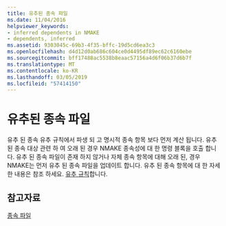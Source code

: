 ```yaml
---
title: 유추된 종속 파일
ms.date: 11/04/2016
helpviewer_keywords:
- inferred dependents in NMAKE
- dependents, inferred
ms.assetid: 9303045c-69b3-4f35-bffc-19d5cd6ea3c3
ms.openlocfilehash: d4d12d0ab686c604ce0d4495df89ec62c6160ebe
ms.sourcegitcommit: bff17488ac5538b8eaac57156a4d6f06b37d6b7f
ms.translationtype: MT
ms.contentlocale: ko-KR
ms.lasthandoff: 03/05/2019
ms.locfileid: "57414150"
---
```

# <a name="inferred-dependents"></a>유추된 종속 파일

유추 된 종속 유추 규칙에서 파생 되 고 명시적 종속 항목 보다 먼저 계산 됩니다. 유추 된 종속 대상 관련 하 여 오래 된 경우 NMAKE 종속성에 대 한 명령 블록을 호출 합니다. 유추 된 종속 파일이 존재 하지 않거나 자체 종속 항목에 대해 오래 된, 경우 NMAKE는 먼저 유추 된 종속 파일을 업데이트 합니다. 유추 된 종속 항목에 대 한 자세한 내용은 참조 하세요. [유추 규칙](../build/inference-rules.md)합니다.

## <a name="see-also"></a>참고자료

[종속 파일](../build/dependents.md)
